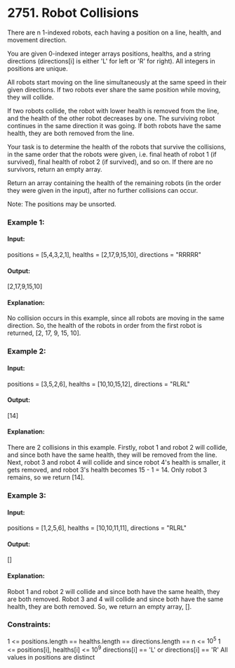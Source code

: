 # 2751. Robot Collisions
There are n 1-indexed robots, each having a position on a line, health, and movement direction.

You are given 0-indexed integer arrays positions, healths, and a string directions (directions[i] is either 'L' for left or 'R' for right). All integers in positions are unique.

All robots start moving on the line simultaneously at the same speed in their given directions. If two robots ever share the same position while moving, they will collide.

If two robots collide, the robot with lower health is removed from the line, and the health of the other robot decreases by one. The surviving robot continues in the same direction it was going. If both robots have the same health, they are both removed from the line.

Your task is to determine the health of the robots that survive the collisions, in the same order that the robots were given, i.e. final heath of robot 1 (if survived), final health of robot 2 (if survived), and so on. If there are no survivors, return an empty array.

Return an array containing the health of the remaining robots (in the order they were given in the input), after no further collisions can occur.

Note: The positions may be unsorted.

### Example 1:
#### Input:
positions = [5,4,3,2,1], healths = [2,17,9,15,10], directions = "RRRRR"
#### Output: 
[2,17,9,15,10]
#### Explanation:
No collision occurs in this example, since all robots are moving in the same direction. So, the health of the robots in order from the first robot is returned, [2, 17, 9, 15, 10].

### Example 2:
#### Input: 
positions = [3,5,2,6], healths = [10,10,15,12], directions = "RLRL"
#### Output:
[14]
#### Explanation:
There are 2 collisions in this example. Firstly, robot 1 and robot 2 will collide, and since both have the same health, they will be removed from the line. Next, robot 3 and robot 4 will collide and since robot 4's health is smaller, it gets removed, and robot 3's health becomes 15 - 1 = 14. Only robot 3 remains, so we return [14].

### Example 3:
#### Input: 
positions = [1,2,5,6], healths = [10,10,11,11], directions = "RLRL"
#### Output: 
[]
#### Explanation:
Robot 1 and robot 2 will collide and since both have the same health, they are both removed. Robot 3 and 4 will collide and since both have the same health, they are both removed. So, we return an empty array, [].
 
### Constraints:
1 <= positions.length == healths.length == directions.length == n <= $`10^5`$
1 <= positions[i], healths[i] <= $`10^9`$
directions[i] == 'L' or directions[i] == 'R'
All values in positions are distinct


